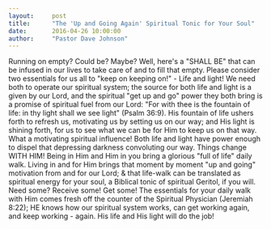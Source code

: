 ```yaml
---
layout:     post
title:      "The 'Up and Going Again' Spiritual Tonic for Your Soul"
date:       2016-04-26 10:00:00
author:     "Pastor Dave Johnson"
---
```



Running on empty?   Could be?  Maybe?  Well, here's a "SHALL BE" that can be infused in our lives to take care of and to fill that empty.  Please consider two essentials for us all to "keep on keeping on!" -  Life and light!  We need both to operate our spiritual system; the source for both life and light is a given by our Lord, and the spiritual "get up and go" power they both bring is a promise of spiritual fuel from our Lord: "For with thee is the fountain of life: in thy light shall we see light" (Psalm 36:9).  His fountain of life ushers forth to refresh us, motivating us by setting us on our way; and His light is shining forth, for us to see what we can be for Him to keep us on that way.  What a motivating spiritual influence!  Both life and light have power enough to dispel that depressing darkness  convoluting our way.  Things change WITH HIM!  Being in Him and Him in you bring a glorious "full of life" daily walk.  Living in and for Him brings that moment by moment "up and going" motivation from and for our Lord; & that life-walk can be translated as spiritual energy for your soul, a Biblical tonic of spiritual Geritol, if you will.  Need some?  Receive some!  Get some!  The essentials for your daily walk with Him comes fresh off the counter of the Spiritual Physician (Jeremiah 8:22);  HE knows how our spiritual system works, can get working again, and keep working - again.  His life and His light will do the job!
